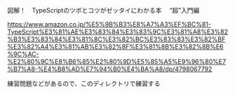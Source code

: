 図解！　TypeScriptのツボとコツがゼッタイにわかる本　 “超”入門編 

https://www.amazon.co.jp/%E5%9B%B3%E8%A7%A3%EF%BC%81-TypeScript%E3%81%AE%E3%83%84%E3%83%9C%E3%81%A8%E3%82%B3%E3%83%84%E3%81%8C%E3%82%BC%E3%83%83%E3%82%BF%E3%82%A4%E3%81%AB%E3%82%8F%E3%81%8B%E3%82%8B%E6%9C%AC-%E2%80%9C%E8%B6%85%E2%80%9D%E5%85%A5%E9%96%80%E7%B7%A8-%E4%B8%AD%E7%94%B0%E4%BA%A8/dp/4798067792

練習問題などがあるので、このディレクトリで練習する